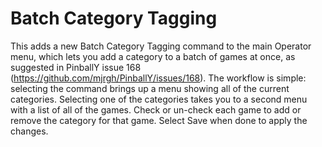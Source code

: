 Batch Category Tagging
======================

This adds a new Batch Category Tagging command to the main Operator menu, which lets you add 
a category to a batch of games at once, as suggested in PinballY issue 168 (https://github.com/mjrgh/PinballY/issues/168).
The workflow is simple: selecting the command brings up a menu showing all of the current categories.
Selecting one of the categories takes you to a second menu with a list of all of the games.
Check or un-check each game to add or remove the category for that game.  Select Save
when done to apply the changes.
